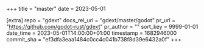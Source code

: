 +++
title = "master"
date = 2023-05-01

[extra]
repo = "gdext"
docs_rel_url = "gdext/master/godot"
pr_url = "https://github.com/godot-rust/gdext"
pr_author = ""
sort_key = 9999-01-01
date_time = 2023-05-01T14:00:00+01:00
timestamp = 1682946000
commit_sha = "ef3dfa3eaa1484c0cc4c041b738f8d39e6432a0f"
+++



